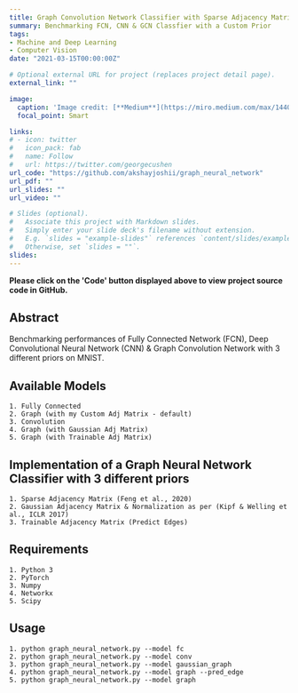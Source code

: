 ```yaml
---
title: Graph Convolution Network Classifier with Sparse Adjacency Matrix Prior
summary: Benchmarking FCN, CNN & GCN Classfier with a Custom Prior
tags:
- Machine and Deep Learning
- Computer Vision
date: "2021-03-15T00:00:00Z"

# Optional external URL for project (replaces project detail page).
external_link: ""

image:
  caption: 'Image credit: [**Medium**](https://miro.medium.com/max/1440/1*Ru3CizrB14hvpZQ7ZtgIag.png)'
  focal_point: Smart

links:
# - icon: twitter
#   icon_pack: fab
#   name: Follow
#   url: https://twitter.com/georgecushen
url_code: "https://github.com/akshayjoshii/graph_neural_network"
url_pdf: ""
url_slides: ""
url_video: ""

# Slides (optional).
#   Associate this project with Markdown slides.
#   Simply enter your slide deck's filename without extension.
#   E.g. `slides = "example-slides"` references `content/slides/example-slides.md`.
#   Otherwise, set `slides = ""`.
slides: 
---
```


**Please click on the 'Code' button displayed above to view project source code in GitHub.**

## Abstract

Benchmarking performances of Fully Connected Network (FCN), Deep Convolutional Neural Network (CNN) & Graph Convolution Network with 3 different priors on MNIST.

## Available Models

    1. Fully Connected
    2. Graph (with my Custom Adj Matrix - default)
    3. Convolution
    4. Graph (with Gaussian Adj Matrix)
    5. Graph (with Trainable Adj Matrix)

## Implementation of a Graph Neural Network Classifier with 3 different priors

    1. Sparse Adjacency Matrix (Feng et al., 2020)
    2. Gaussian Adjacency Matrix & Normalization as per (Kipf & Welling et al., ICLR 2017)
    3. Trainable Adjacency Matrix (Predict Edges)

## Requirements

    1. Python 3
    2. PyTorch
    3. Numpy
    4. Networkx
    5. Scipy

## Usage

    1. python graph_neural_network.py --model fc
    2. python graph_neural_network.py --model conv
    3. python graph_neural_network.py --model gaussian_graph
    4. python graph_neural_network.py --model graph --pred_edge
    5. python graph_neural_network.py --model graph
